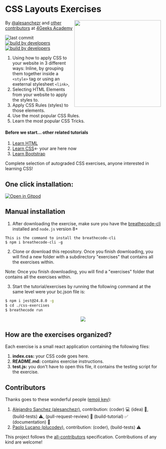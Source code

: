 # CSS Layouts Exercises

<a href="https://www.4geeksacademy.co"><img height="280" align="right" src="https://raw.githubusercontent.com/4GeeksAcademy/Interactive-Tutorials/006d393c5ec5e1acb65852535ac205b8c3668219/badge.svg"></a>

By [@alesanchezr](https://twitter.com/alesanchezr) and [other contributors](https://github.com/4GeeksAcademy/Interactive-Tutorials/graphs/contributors) at [4Geeks Academy](http://4geeksacademy.co/)

![last commit](https://img.shields.io/github/last-commit/4geeksacademy/Interactive-Tutorials)
[![build by developers](https://img.shields.io/badge/build_by-Developers-blue)](https://breatheco.de)
[![build by developers](https://img.shields.io/twitter/follow/4geeksacademy?style=social&logo=twitter)](https://twitter.com/4geeksacademy)

1. Using how to apply CSS to your website in 3 different ways: Inline, by grouping them together inside a `<style>` tag or using an exeternal stylesheet `<link>`,
2. Selecting HTML Elements from your website to apply the styles to.
3. Apply CSS Rules (styles) to those elements.
4. Use the most popular CSS Rules.
5. Learn the most popular CSS Tricks.

<h4>Before we start... other related tutorials</h4>
<ol>
  <li><a href="https://github.com/4GeeksAcademy/html-tutorial-exercises-course">Learn HTML</a></li>
  <li><a href="https://github.com/4GeeksAcademy/css-tutorial-exercises-course">Learn CSS</a>← your are here now</li>
  <li><a href="https://github.com/4GeeksAcademy/bootstrap-exercises-tutorial">Learn Bootstrap</a></li>
</ol>
Complete selection of autograded CSS exercises, anyone interested in learning CSS!

<h2>One click installation:</h2>

[![Open in Gitpod](https://gitpod.io/button/open-in-gitpod.svg)](https://gitpod.io#https://github.com/4GeeksAcademy/css-tutorial-exercises-course.git)

## Manual installation

1) After downloading the exercise, make sure you have the [breathecode-cli](https://github.com/breatheco-de/breathecode-cli) installed and `node.js` version 8+
```
This is the command to install the breathecode-cli
$ npm i breathecode-cli -g
```

2) Clone or download this repository. Once you finish downloading, you will find a new folder with a subdirectory "exercises" that contains all the exercises within.

Note: Once you finish downloading, you will find a "exercises" folder that contains all the exercises within.

3) Start the tutorial/exercises by running the following command at the same level were your bc.json file is:

```sh
$ npm i jest@24.8.0 -g
$ cd ./css-exercises
$ breathecode run
```

<p align="center">
  <img src="https://raw.githubusercontent.com/4GeeksAcademy/react-exercises/master/preview.gif">
</p>

## How are the exercises organized?

Each exercise is a small react application containing the following files:

1. **index.css:** your CSS code goes here.
2. **README.md:** contains exercise instructions.
3. **test.js:** you don't have to open this file, it contains the testing script for the exercise.

## Contributors

Thanks goes to these wonderful people ([emoji key](https://github.com/kentcdodds/all-contributors#emoji-key)):

1. [Alejandro Sanchez (alesanchezr)](https://github.com/alesanchezr), contribution: (coder) :computer: (idea) 🤔, (build-tests) :warning:, (pull-request-review) :eyes: (build-tutorial) :white_check_mark: (documentation) :book:
1. [Paolo Lucano (plucodev)](https://github.com/plucodev), contribution: (coder), (build-tests) :warning:

This project follows the
[all-contributors](https://github.com/kentcdodds/all-contributors)
specification. Contributions of any kind are welcome!
